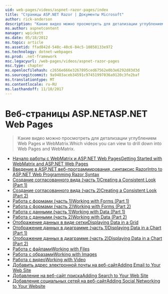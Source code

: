 ```yaml
---
uid: web-pages/videos/aspnet-razor-pages/index
title: "Страницы ASP.NET Razor | Документы Microsoft"
author: rick-anderson
description: "Какие видео можно просмотреть для детализации углублением Web Pages и WebMatrix."
ms.author: aspnetcontent
manager: wpickett
ms.date: 05/18/2012
ms.topic: article
ms.assetid: ffad842d-548c-40c6-84c5-10858133e972
ms.technology: dotnet-webpages
ms.prod: .net-framework
msc.legacyurl: /web-pages/videos/aspnet-razor-pages
msc.type: chapter
ms.openlocfilehash: c2656e666e3267895ced67562e0b3e6292d83d3d
ms.sourcegitcommit: 9a9483aceb34591c97451997036a9120c3fe2baf
ms.translationtype: MT
ms.contentlocale: ru-RU
ms.lasthandoff: 11/10/2017
---
```

<a name="aspnet-web-pages"></a><span data-ttu-id="d369a-103">Веб-страницы ASP.NET</span><span class="sxs-lookup"><span data-stu-id="d369a-103">ASP.NET Web Pages</span></span>
=================
> <span data-ttu-id="d369a-104">Какие видео можно просмотреть для детализации углублением Web Pages и WebMatrix.</span><span class="sxs-lookup"><span data-stu-id="d369a-104">Which videos you can view to drill down into Web Pages and WebMatrix.</span></span>


- [<span data-ttu-id="d369a-105">Начало работы с WebMatrix и ASP.NET Web Pages</span><span class="sxs-lookup"><span data-stu-id="d369a-105">Getting Started with WebMatrix and ASP.NET Web Pages</span></span>](getting-started-with-webmatrix-and-aspnet-web-pages.md)
- [<span data-ttu-id="d369a-106">Введение в ASP.NET веб-программирования, синтаксис Razor</span><span class="sxs-lookup"><span data-stu-id="d369a-106">Intro to ASP.NET Web Programming Razor Syntax</span></span>](introduction-to-aspnet-web-programming-using-the-razor-syntax.md)
- [<span data-ttu-id="d369a-107">Создание согласованного вида (часть 1)</span><span class="sxs-lookup"><span data-stu-id="d369a-107">Creating a Consistent Look (Part 1)</span></span>](creating-a-consistent-look-part-1.md)
- [<span data-ttu-id="d369a-108">Создание согласованного вида (часть 2)</span><span class="sxs-lookup"><span data-stu-id="d369a-108">Creating a Consistent Look (Part 2)</span></span>](creating-a-consistent-look-part-2.md)
- [<span data-ttu-id="d369a-109">Работа с формами (часть 1)</span><span class="sxs-lookup"><span data-stu-id="d369a-109">Working with Forms (Part 1)</span></span>](working-with-forms-part-1.md)
- [<span data-ttu-id="d369a-110">Работа с формами (часть 2)</span><span class="sxs-lookup"><span data-stu-id="d369a-110">Working with Forms (Part 2)</span></span>](working-with-forms-part-2.md)
- [<span data-ttu-id="d369a-111">Работа с данными (часть 1)</span><span class="sxs-lookup"><span data-stu-id="d369a-111">Working with Data (Part 1)</span></span>](working-with-data-part-1.md)
- [<span data-ttu-id="d369a-112">Работа с данными (часть 2)</span><span class="sxs-lookup"><span data-stu-id="d369a-112">Working with Data (Part 2)</span></span>](working-with-data-part-2.md)
- [<span data-ttu-id="d369a-113">Отображение данных в виде сетки</span><span class="sxs-lookup"><span data-stu-id="d369a-113">Displaying Data in a Grid</span></span>](displaying-data-in-a-grid.md)
- [<span data-ttu-id="d369a-114">Отображение данных в диаграмме (часть 1)</span><span class="sxs-lookup"><span data-stu-id="d369a-114">Displaying Data in a Chart (Part 1)</span></span>](displaying-data-in-a-chart-part-1.md)
- [<span data-ttu-id="d369a-115">Отображение данных в диаграмме (часть 2)</span><span class="sxs-lookup"><span data-stu-id="d369a-115">Displaying Data in a Chart (Part 2)</span></span>](displaying-data-in-a-chart-part-2.md)
- [<span data-ttu-id="d369a-116">Работа с файлами</span><span class="sxs-lookup"><span data-stu-id="d369a-116">Working with Files</span></span>](working-with-files.md)
- [<span data-ttu-id="d369a-117">Работа с образами</span><span class="sxs-lookup"><span data-stu-id="d369a-117">Working with Images</span></span>](working-with-images.md)
- [<span data-ttu-id="d369a-118">Работа с видео</span><span class="sxs-lookup"><span data-stu-id="d369a-118">Working with Video</span></span>](working-with-video.md)
- [<span data-ttu-id="d369a-119">Добавить адрес электронной почты на веб-сайт</span><span class="sxs-lookup"><span data-stu-id="d369a-119">Adding Email to Your Web Site</span></span>](adding-email-to-your-web-site.md)
- [<span data-ttu-id="d369a-120">Добавление на веб-сайт поиска</span><span class="sxs-lookup"><span data-stu-id="d369a-120">Adding Search to Your Web Site</span></span>](adding-search-to-your-web-site.md)
- [<span data-ttu-id="d369a-121">Добавление социальных сетей на веб-сайт</span><span class="sxs-lookup"><span data-stu-id="d369a-121">Adding Social Networking to Your Website</span></span>](adding-social-networking-to-your-website.md)

